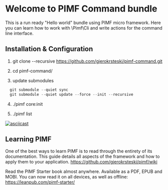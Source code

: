 Welcome to PIMF Command bundle
==============================
This is a run ready "Hello world" bundle using PIMF micro framework. 
Here you can learn how to work with \Pimf\Cli and write actions for the command line interface.

Installation & Configuration
----------------------------

1. git clone --recursive https://github.com/gjerokrsteski/pimf-command.git

2. cd pimf-command/

3. update submodules
```php  
  git submodule --quiet sync
  git submodule --quiet update --force --init --recursive
```

4. ./pimf core:init

5. ./pimf list


[![asciicast](https://asciinema.org/a/129933.png)](https://asciinema.org/a/129933)


Learning PIMF
-------------
One of the best ways to learn PIMF is to read through the entirety of its documentation. 
This guide details all aspects of the framework and how to apply them to your application. 
https://github.com/gjerokrsteski/pimf/wiki

Read the PIMF Starter book almost anywhere. Available as a PDF, EPUB and MOBI. You can now read it on all devices, as 
well as offline: https://leanpub.com/pimf-starter/

